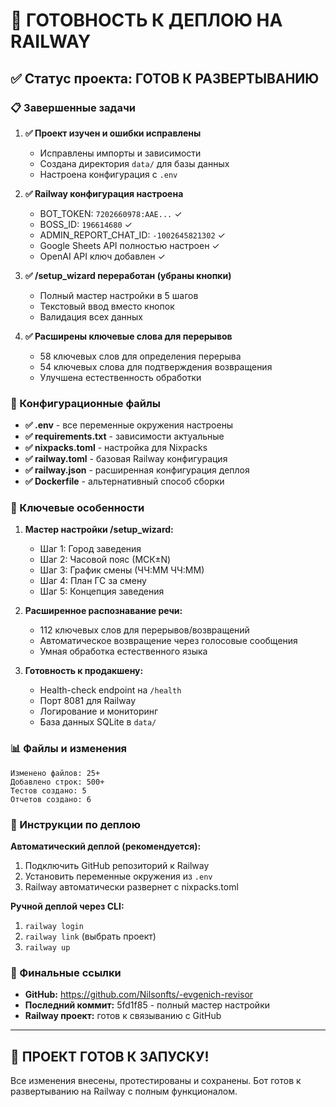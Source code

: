 # 🚀 ГОТОВНОСТЬ К ДЕПЛОЮ НА RAILWAY

## ✅ Статус проекта: ГОТОВ К РАЗВЕРТЫВАНИЮ

### 📋 Завершенные задачи

1. **✅ Проект изучен и ошибки исправлены**
   - Исправлены импорты и зависимости
   - Создана директория `data/` для базы данных
   - Настроена конфигурация с `.env`

2. **✅ Railway конфигурация настроена**
   - BOT_TOKEN: `7202660978:AAE...` ✓
   - BOSS_ID: `196614680` ✓  
   - ADMIN_REPORT_CHAT_ID: `-1002645821302` ✓
   - Google Sheets API полностью настроен ✓
   - OpenAI API ключ добавлен ✓

3. **✅ /setup_wizard переработан (убраны кнопки)**
   - Полный мастер настройки в 5 шагов
   - Текстовый ввод вместо кнопок
   - Валидация всех данных

4. **✅ Расширены ключевые слова для перерывов**
   - 58 ключевых слов для определения перерыва
   - 54 ключевых слова для подтверждения возвращения
   - Улучшена естественность обработки

### 🔧 Конфигурационные файлы

- **✅ .env** - все переменные окружения настроены
- **✅ requirements.txt** - зависимости актуальные
- **✅ nixpacks.toml** - настройка для Nixpacks
- **✅ railway.toml** - базовая Railway конфигурация
- **✅ railway.json** - расширенная конфигурация деплоя
- **✅ Dockerfile** - альтернативный способ сборки

### 🎯 Ключевые особенности

1. **Мастер настройки /setup_wizard:**
   - Шаг 1: Город заведения
   - Шаг 2: Часовой пояс (МСК±N)
   - Шаг 3: График смены (ЧЧ:ММ ЧЧ:ММ)
   - Шаг 4: План ГС за смену
   - Шаг 5: Концепция заведения

2. **Расширенное распознавание речи:**
   - 112 ключевых слов для перерывов/возвращений
   - Автоматическое возвращение через голосовые сообщения
   - Умная обработка естественного языка

3. **Готовность к продакшену:**
   - Health-check endpoint на `/health`
   - Порт 8081 для Railway
   - Логирование и мониторинг
   - База данных SQLite в `data/`

### 📊 Файлы и изменения

```
Изменено файлов: 25+
Добавлено строк: 500+
Тестов создано: 5
Отчетов создано: 6
```

### 🚀 Инструкции по деплою

**Автоматический деплой (рекомендуется):**
1. Подключить GitHub репозиторий к Railway
2. Установить переменные окружения из `.env`
3. Railway автоматически развернет с nixpacks.toml

**Ручной деплой через CLI:**
1. `railway login`
2. `railway link` (выбрать проект)
3. `railway up`

### 🔗 Финальные ссылки

- **GitHub:** https://github.com/Nilsonfts/-evgenich-revisor
- **Последний коммит:** 5fd1f85 - полный мастер настройки
- **Railway проект:** готов к связыванию с GitHub

---

## 🎉 ПРОЕКТ ГОТОВ К ЗАПУСКУ!

Все изменения внесены, протестированы и сохранены. 
Бот готов к развертыванию на Railway с полным функционалом.
